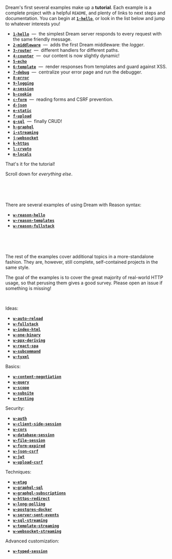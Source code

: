 Dream's first several examples make up a **tutorial**. Each example is a
complete project with a helpful `README`, and plenty of links to next steps and
documentation. You can begin at [**`1-hello`**](1-hello#files), or look in the
list below and jump to whatever interests you!

- [**`1-hello`**](1-hello#files) &nbsp;&mdash;&nbsp; the simplest Dream server
  responds to every request with the same friendly message.
- [**`2-middleware`**](2-middleware#files) &nbsp;&mdash;&nbsp; adds the first
  Dream middleware: the *logger*.
- [**`3-router`**](3-router#files) &nbsp;&mdash;&nbsp; different handlers for
  different paths.
- [**`4-counter`**](4-counter#files) &nbsp;&mdash;&nbsp; our content is now
  slightly dynamic!
- [**`5-echo`**](5-echo)
- [**`6-template`**](6-template) &nbsp;&mdash;&nbsp; render responses from
  templates and guard against XSS.
- [**`7-debug`**](7-debug) &nbsp;&mdash;&nbsp; centralize your error page and
  run the debugger.
- [**`8-error`**](8-error)
- [**`9-logging`**](9-logging)
- [**`a-session`**](a-session)
- [**`b-cookie`**](b-cookie)
- [**`c-form`**](c-form) &nbsp;&mdash;&nbsp; reading forms and CSRF prevention.
- [**`d-json`**](d-json)
- [**`e-static`**](e-static)
- [**`f-upload`**](f-upload)
- [**`g-sql`**](g-sql) &nbsp;&mdash;&nbsp; finally CRUD!
- [**`h-graphql`**](h-graphql)
- [**`i-streaming`**](i-streaming)
- [**`j-websocket`**](j-websocket)
- [**`k-https`**](k-https)
- [**`l-crypto`**](l-crypto)
- [**`m-locals`**](m-locals)

That's it for the tutorial!

Scroll down for *everything else*.

<br>
<br>
<br>

There are several examples of using Dream with Reason syntax:

- [**`w-reason-hello`**]()
- [**`w-reason-templates`**]()
- [**`w-reason-fullstack`**]()

<br>
<br>
<br>

The rest of the examples cover additional topics in a more-standalone fashion.
They are, however, still complete, self-contained projects in the same style.

The goal of the examples is to cover the great majority of real-world HTTP
usage, so that perusing them gives a good survey. Please open an issue if
something is missing!

<br>

Ideas:

- [**`w-auto-reload`**]()
- [**`w-fullstack`**]()
- [**`w-index-html`**]()
- [**`w-one-binary`**]()
- [**`w-ppx-deriving`**]()
- [**`w-react-spa`**]()
- [**`w-subcommand`**]()
- [**`w-tyxml`**]()

Basics:

- [**`w-content-negotiation`**]()
- [**`w-query`**]()
- [**`w-scope`**]()
- [**`w-subsite`**]()
- [**`w-testing`**]()

Security:

- [**`w-auth`**]()
- [**`w-client-side-session`**]()
- [**`w-cors`**]()
- [**`w-database-session`**]()
- [**`w-file-session`**]()
- [**`w-form-expired`**]()
- [**`w-json-csrf`**]()
- [**`w-jwt`**]()
- [**`w-upload-csrf`**]()

Techniques:

- [**`w-etag`**]()
- [**`w-graphql-sql`**]()
- [**`w-graphql-subscriptions`**]()
- [**`w-https-redirect`**]()
- [**`w-long-polling`**]()
- [**`w-postgres-docker`**]()
- [**`w-server-sent-events`**]()
- [**`w-sql-streaming`**]()
- [**`w-template-streaming`**]()
- [**`w-websocket-streaming`**]()

Advanced customization:

- [**`w-typed-session`**]()


<!-- TODO Note that each example is fully self-contained... But also show an
     example that uses crunch to be truly 1-file even with static content. -->
<!-- TODO Show self-contained example with ppx_blob. -->
<!-- TODO HTTP2 example is unnecessary - HTTP2 is transparent. -->
<!-- TODO Insert sessions example before cookies example. It should be 7,
     actually, before form, because form is based on CSRF which is based on
     sessions. For now, it is in h-login. -->
<!-- TODO Also need an example that demonstrates typed sessions and how trivial
     they are. -->
<!-- TODO Need an upload example. Make a hex-dumping server or something. -->
<!-- TODO Get rid of the Makefiles. -->
<!-- TODO Lwt/promise example. -->
